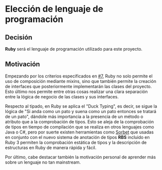 # Elección de lenguaje de programación
## Decisión
**Ruby** será el lenguaje de programación utilizado para este proyecto.

## Motivación

Empezando por los criterios especificados en [#7](https://github.com/paula1999/IV/issues/7), Ruby no solo permite el uso de composición mediante mixins, sino que también permite la creación de interfaces que posteriormente implementarán las clases del proyecto. Esto último nos permite entre otras cosas realizar una clara separación entre la lógica de negocio de las clases y sus interfaces.

Respecto al tipado, en Ruby se aplica el "Duck Typing", es decir, se sigue la lógica de "Si anda como un pato y suena como un pato entonces se tratará de un pato", dándole más importancia a la presencia de un método o atributo que a la comprobación de tipos. Esto se aleja de la comprobación de tipos en tiempo de compilación que se realiza en otros lenguajes como Java o C#, pero por suerte existen herramientas como [Sorbet](https://sorbet.org/) que usadas en conjunto con el nuevo sistema de anotación de tipos **RBS** incluido en Ruby 3 permiten la comprobación estática de tipos y la descripción de estructuras en Ruby de manera rápida y fácil.

Por último, cabe destacar también la motivación personal de aprender más sobre un lenguaje no tan mainstream.
